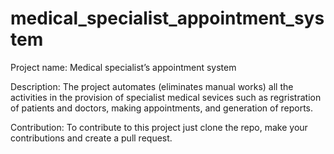 # medical_specialist_appointment_system

Project name: Medical specialist’s appointment system

Description: The project automates (eliminates manual works) all the activities in the provision of specialist medical sevices such as regristration of patients and doctors,                    making appointments, and generation of reports.

Contribution: To contribute to this project just clone the repo, make your contributions and create a pull request.

